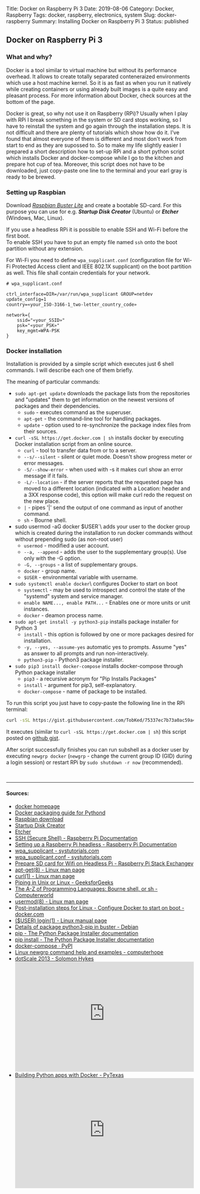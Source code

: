 Title: Docker on Raspberry Pi 3
Date: 2019-08-06
Category: Docker, Raspberry
Tags: docker, raspberry, electronics, system
Slug: docker-raspberry
Summary: Installing Docker on Raspberry Pi 3
Status: published

## Docker on Raspberry Pi 3

### What and why?

Docker is a tool similar to virtual machine but without its performance overhead.
It allows to create totally separated conteneraized environments which use a host machine kernel.
So it is as fast as when you run it natively while creating containers or using already built images is a quite easy and pleasant process.
For more information about Docker, check sources at the bottom of the page.

Docker is great, so why not use it on Raspberry (RPi)?
Usually when I play with RPi I break something in the system or SD card stops working, so I have to reinstall the system and go again through the installation steps.
It is not difficult and there are plenty of tutorials which show how do it.
I've found that almost everyone of them is different and most don't work from start to end as they are supossed to.
So to make my life slightly easier I prepared a short description how to set-up RPi and a short python script which installs Docker and docker-compose while I go to the kitchen and prepare hot cup of tea.
Moreover, this script does not have to be downloaded, just copy-paste one line to the terminal and your earl gray is ready to be brewed.

### Setting up Raspbian

Download [*Raspbian Buster Lite*](https://www.raspberrypi.org/downloads/raspbian/) and create a bootable SD-card. For this purpose you can use for e.g. ***Startup Disk Creator*** (Ubuntu) or ***Etcher*** (Windows, Mac, Linux).

If you use a headless RPi it is possible to enable SSH and Wi-Fi before the first boot.\
To enable SSH you have to put an empty file named `ssh` onto the boot partition without any extension.

For Wi-Fi you need to define `wpa_supplicant.conf` (configuration file for Wi-Fi Protected Access client and IEEE 802.1X supplicant) on the boot partition as well.
This file shall contain credentials for your network.

```
# wpa_supplicant.conf

ctrl_interface=DIR=/var/run/wpa_supplicant GROUP=netdev
update_config=1
country=«your_ISO-3166-1_two-letter_country_code»

network={
    ssid="«your_SSID»"
    psk="«your_PSK»"
    key_mgmt=WPA-PSK
}
```

### Docker installation

Installation is provided by a simple script which executes just 6 shell commands. I will describe each one of them briefly.

<script src="https://gist.github.com/TobKed/75337ec7b73a0ac59a415b837927e4ee.js"></script>

The meaning of particular commands:

<ul>
  <li><code>sudo apt-get update</code>
  downloads the package lists from the repositories and "updates" them to get information on the newest versions of packages and their dependencies.
    <ul>
      <li> <code>sudo</code> - executes command as the superuser.</li>
      <li> <code>apt-get</code> -  the command-line tool for handling packages.</li>
      <li> <code>update</code> - option used to re-synchronize the package index files from their sources.</li>
    </ul>
  </li>
  <li> <code>curl -sSL https://get.docker.com | sh</code> 
    installs docker by executing Docker installation script from an online source.
    <ul>
      <li> <code>curl</code> - tool to transfer data from or to a server.
      <li> <code>--s/--silent</code> - silent or quiet mode. Doesn't show progress meter or error messages.</li>
      <li> <code>-S/--show-error</code> - when used with -s it makes curl show an error message if it fails.</li>
      <li> <code>-L/--location</code> - if the server reports that the requested page has moved to a different location (indicated with a Location: header and a 3XX response code), this option will make curl redo the request on the new place.</li>
      <li> <code>|</code> - pipes '|' send the output of one command as input of another command.</li>
      <li> <code>sh</code> - Bourne shell.</li>
    </ul>
  </li>
  <li> sudo usermod -aG docker $USER`\
  adds your user to the docker group which is created during the installation to run docker commands without without prepending sudo (as non-root user)
    <ul>
      <li> <code>usermod</code> - modified a user account.</li>
      <li> <code>--a, --append</code> - adds the user to the supplementary group(s). Use only with the -G option.</li>
      <li> <code>-G, --groups</code> - a list of supplementary groups.</li>
      <li> <code>docker</code> - group name.</li>
      <li> <code>$USER</code> - environmental variable with username.</li>
    </ul>
  </li>
  <li> <code>sudo systemctl enable docker</code>\
    configures Docker to start on boot
    <ul>
      <li> <code>systemctl</code> - may be used to introspect and control the state of the "systemd" system and service manager.</li>
      <li> <code>enable NAME..., enable PATH...</code> - Enables one or more units or unit instances.</li>
      <li> <code>docker</code> - deamon process name.</li>
    </ul>
  </li>
  <li> <code>sudo apt-get install -y python3-pip</code>
    installs package installer for Python 3
    <ul>
      <li> <code>install</code> -  this option is followed by one or more packages desired for installation.</li>
      <li> <code>-y, --yes, --assume-yes</code> automatic yes to prompts. Assume "yes" as answer to all prompts and run non-interactively.</li>
      <li> <code>python3-pip</code> - Python3 package installer.</li>
    </ul>
  </li>
  <li> <code>sudo pip3 install docker-compose</code>
    installs docker-compose through Python package installer
      <ul>
        <li> <code>pip3</code> - a recursive acronym for "Pip Installs Packages"</li>
        <li> <code>install</code> - argument for pip3, self-explanatory.</li>
        <li> <code>docker-compose</code> - name of package to be installed.</li>
      </ul>  
  </li>
</ul>

To run this script you just have to copy-paste the following line in the RPi terminal:

```bash
curl -sSL https://gist.githubusercontent.com/TobKed/75337ec7b73a0ac59a415b837927e4ee/raw/docker_on_raspbian.py | python3
```

It executes (similar to `curl -sSL https://get.docker.com | sh`) this script posted on [github gist](https://gist.github.com/TobKed/75337ec7b73a0ac59a415b837927e4ee#file-docker_on_raspbian-py).

After script successfully finishes you can run subshell as a docker user by executing `newgrp docker` (`newgrp` - change the current group ID (GID) during a login session) or restart RPi by `sudo shutdown -r now` (recommended).

<br>

______________________________________________________________________

#### Sources:

<ul>
  <li><a href="https://www.docker.com/">docker homepage</a></li>
  <li><a href="https://pythonspeed.com/docker/">Docker packaging guide for Pythond</a></li>
  <li><a href="https://www.raspberrypi.org/downloads/raspbian/">Raspbian download</a></li>
  <li><a href="https://en.wikipedia.org/wiki/Startup_Disk_Creator">Startup Disk Creator</a></li>
  <li><a href="https://www.balena.io/etcher/">Etcher</a></li>
  <li><a href="https://www.raspberrypi.org/documentation/remote-access/ssh/README.md">SSH (Secure Shell) - Raspberry Pi Documentation</a></li>
  <li><a href="https://www.raspberrypi.org/documentation/configuration/wireless/headless.md">Setting up a Raspberry Pi headless - Raspberry Pi Documentation</a></li>
  <li><a href="https://www.systutorials.com/docs/linux/man/8-wpa_supplicant/">wpa_supplicant - systutorials.com</a></li>
  <li><a href="https://www.systutorials.com/docs/linux/man/5-wpa_supplicant.conf/">wpa_supplicant.conf - systutorials.com</a></li>
  <li><a href="https://raspberrypi.stackexchange.com/questions/10251/prepare-sd-card-for-wifi-on-headless-pi">Prepare SD card for Wifi on Headless Pi - Raspberry Pi Stack Exchangev</a></li>
  <li><a href="https://linux.die.net/man/8/apt-get">apt-get(8) - Linux man page</a></li>
  <li><a href="https://linux.die.net/man/1/curl">curl(1) - Linux man page</a></li>
  <li><a href="https://www.geeksforgeeks.org/piping-in-unix-or-linux/">Piping in Unix or Linux - GeeksforGeeks</a></li>
  <li><a href="https://www.computerworld.com.au/article/279011/-z_programming_languages_bourne_shell_sh">The A-Z of Programming Languages: Bourne shell, or sh - Computerworld</a></li>
  <li><a href="https://linux.die.net/man/8/usermod">usermod(8) - Linux man page</a></li>
  <li><a href="https://docs.docker.com/install/linux/linux-postinstall/#configure-docker-to-start-on-boot">Post-installation steps for Linux - Configure Docker to start on boot - docker.com</a></li>
  <li><a href="http://man7.org/linux/man-pages/man1/login.1.html#DESCRIPTION">($USER) login(1) - Linux manual page</a></li>
  <li><a href="https://packages.debian.org/buster/python3-pip"> Details of package python3-pip in buster - Debian</a></li>
  <li><a href="https://pip.pypa.io/en/stable">pip - The Python Package Installer documentation</a></li>
  <li><a href="https://pip.pypa.io/en/stable/reference/pip_install/">pip install - The Python Package Installer documentation</a></li>
  <li><a href="https://pypi.org/project/docker-compose/">docker-compose · PyPI</a></li>
  <li><a href="https://www.computerhope.com/unix/unewgrp.htm">Linux newgrp command help and examples - computerhope</a></li>
  <li><a href="https://www.youtube.com/watch?v=3N3n9FzebAA">dotScale 2013 - Solomon Hykes</a>
    <div class="videoWrapper" style="height:0; padding-bottom:56.25%; padding-top:25px; position:relative" height="0">
      <iframe style="position:absolute; top:0; width:100%" height="100%" width="100%" src="https://www.youtube-nocookie.com/embed/3N3n9FzebAA" frameborder="0" allow="accelerometer; autoplay; encrypted-media; gyroscope; picture-in-picture" allowfullscreen></iframe>
    </div>
  </li>
  <li><a href="https://www.youtube.com/watch?v=VhabrYF1nms">Building Python apps with Docker - PyTexas</a>
    <div class="videoWrapper" style="height:0; padding-bottom:56.25%; padding-top:25px; position:relative" height="0">
      <iframe style="position:absolute; top:0; width:100%" height="100%" width="100%" src="https://www.youtube-nocookie.com/embed/VhabrYF1nms" frameborder="0" allow="accelerometer; autoplay; encrypted-media; gyroscope; picture-in-picture" allowfullscreen></iframe>
    </div>
  </li>
</ul>
